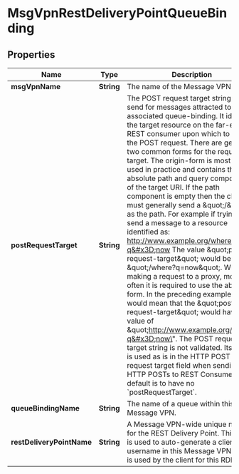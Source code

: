 
# MsgVpnRestDeliveryPointQueueBinding

## Properties
Name | Type | Description | Notes
------------ | ------------- | ------------- | -------------
**msgVpnName** | **String** | The name of the Message VPN. |  [optional]
**postRequestTarget** | **String** | The POST request target string to send for messages attracted to the associated queue-binding. It identifies the target resource on the far-end REST consumer upon which to apply the POST request.  There are generally two common forms for the request target. The origin-form is most often used in practice and contains the absolute path and query components of the target URI. If the path component is empty then the client must generally send a \&quot;/\&quot; as the path.  For example if trying to send a message to a resource identified as:    http://www.example.org/where?q&#x3D;now  The value \&quot;post-request-target\&quot; would be \&quot;/where?q&#x3D;now\&quot;.  When making a request to a proxy, most often it is required to use the absolute form. In the preceding example this would mean that the \&quot;post-request-target\&quot; would have a value of \&quot;http://www.example.org/where?q&#x3D;now\&quot;.  The POST request target string is not validated. Its value is used as is in the HTTP POST request target field when sending HTTP POSTs to REST Consumers. The default is to have no &#x60;postRequestTarget&#x60;. |  [optional]
**queueBindingName** | **String** | The name of a queue within this Message VPN. |  [optional]
**restDeliveryPointName** | **String** | A Message VPN-wide unique name for the REST Delivery Point. This name is used to auto-generate a client-username in this Message VPN, which is used by the client for this RDP. |  [optional]



